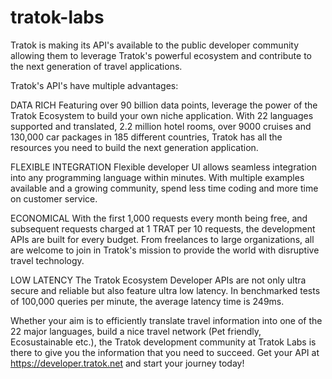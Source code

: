 # tratok-labs
Tratok is making its API's available to the public developer community allowing them to leverage Tratok's powerful ecosystem and contribute to the next generation of travel applications. 

Tratok's API's have multiple advantages:

DATA RICH
Featuring over 90 billion data points, leverage the power of the Tratok Ecosystem to build your own niche application. With 22 languages supported and translated, 2.2 million hotel rooms, over 9000 cruises and 130,000 car packages in 185 different countries, Tratok has all the resources you need to build the next generation application.

FLEXIBLE INTEGRATION
Flexible developer UI allows seamless integration into any programming language within minutes. With multiple examples available and a growing community, spend less time coding and more time on customer service.

ECONOMICAL
With the first 1,000 requests every month being free, and subsequent requests charged at 1 TRAT per 10 requests, the development APIs are built for every budget. From freelances to large organizations, all are welcome to join in Tratok's mission to provide the world with disruptive travel technology.

LOW LATENCY
The Tratok Ecosystem Developer APIs are not only ultra secure and reliable but also feature ultra low latency. In benchmarked tests of 100,000 queries per minute, the average latency time is 249ms.

Whether your aim is to efficiently translate travel information into one of the 22 major languages, build a nice travel network (Pet friendly, Ecosustainable etc.), the Tratok development community at Tratok Labs is there to give you the information that you need to succeed. Get your API at https://developer.tratok.net and start your journey today!
